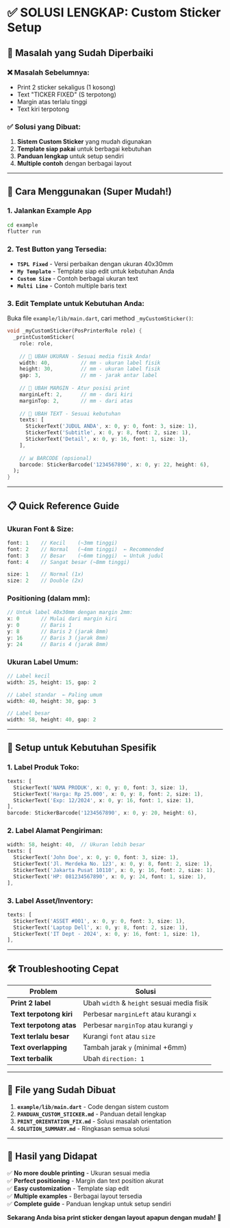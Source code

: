 # ✅ SOLUSI LENGKAP: Custom Sticker Setup

## 🎯 Masalah yang Sudah Diperbaiki

### ❌ Masalah Sebelumnya:
- Print 2 sticker sekaligus (1 kosong)
- Text "TICKER FIXED" (S terpotong)
- Margin atas terlalu tinggi
- Text kiri terpotong

### ✅ Solusi yang Dibuat:
1. **Sistem Custom Sticker** yang mudah digunakan
2. **Template siap pakai** untuk berbagai kebutuhan
3. **Panduan lengkap** untuk setup sendiri
4. **Multiple contoh** dengan berbagai layout

---

## 🚀 Cara Menggunakan (Super Mudah!)

### 1. **Jalankan Example App**
```bash
cd example
flutter run
```

### 2. **Test Button yang Tersedia:**
- **`TSPL Fixed`** - Versi perbaikan dengan ukuran 40x30mm
- **`My Template`** - Template siap edit untuk kebutuhan Anda
- **`Custom Size`** - Contoh berbagai ukuran text
- **`Multi Line`** - Contoh multiple baris text

### 3. **Edit Template untuk Kebutuhan Anda:**

Buka file `example/lib/main.dart`, cari method `_myCustomSticker()`:

```dart
void _myCustomSticker(PosPrinterRole role) {
  _printCustomSticker(
    role: role,
    
    // 📐 UBAH UKURAN - Sesuai media fisik Anda!
    width: 40,          // mm - ukuran label fisik
    height: 30,         // mm - ukuran label fisik
    gap: 3,             // mm - jarak antar label
    
    // 📏 UBAH MARGIN - Atur posisi print
    marginLeft: 2,      // mm - dari kiri
    marginTop: 2,       // mm - dari atas
    
    // 📝 UBAH TEXT - Sesuai kebutuhan
    texts: [
      StickerText('JUDUL ANDA', x: 0, y: 0, font: 3, size: 1),
      StickerText('Subtitle', x: 0, y: 8, font: 2, size: 1),
      StickerText('Detail', x: 0, y: 16, font: 1, size: 1),
    ],
    
    // 📊 BARCODE (opsional)
    barcode: StickerBarcode('1234567890', x: 0, y: 22, height: 6),
  );
}
```

---

## 📋 Quick Reference Guide

### **Ukuran Font & Size:**
```dart
font: 1    // Kecil    (~3mm tinggi)
font: 2    // Normal   (~4mm tinggi)  ← Recommended
font: 3    // Besar    (~6mm tinggi)  ← Untuk judul
font: 4    // Sangat besar (~8mm tinggi)

size: 1    // Normal (1x)
size: 2    // Double (2x)
```

### **Positioning (dalam mm):**
```dart
// Untuk label 40x30mm dengan margin 2mm:
x: 0       // Mulai dari margin kiri
y: 0       // Baris 1
y: 8       // Baris 2 (jarak 8mm)
y: 16      // Baris 3 (jarak 8mm)
y: 24      // Baris 4 (jarak 8mm)
```

### **Ukuran Label Umum:**
```dart
// Label kecil
width: 25, height: 15, gap: 2

// Label standar  ← Paling umum
width: 40, height: 30, gap: 3

// Label besar
width: 58, height: 40, gap: 2
```

---

## 🔧 Setup untuk Kebutuhan Spesifik

### **1. Label Produk Toko:**
```dart
texts: [
  StickerText('NAMA PRODUK', x: 0, y: 0, font: 3, size: 1),
  StickerText('Harga: Rp 25.000', x: 0, y: 8, font: 2, size: 1),
  StickerText('Exp: 12/2024', x: 0, y: 16, font: 1, size: 1),
],
barcode: StickerBarcode('1234567890', x: 0, y: 20, height: 6),
```

### **2. Label Alamat Pengiriman:**
```dart
width: 58, height: 40,  // Ukuran lebih besar
texts: [
  StickerText('John Doe', x: 0, y: 0, font: 3, size: 1),
  StickerText('Jl. Merdeka No. 123', x: 0, y: 8, font: 2, size: 1),
  StickerText('Jakarta Pusat 10110', x: 0, y: 16, font: 2, size: 1),
  StickerText('HP: 081234567890', x: 0, y: 24, font: 1, size: 1),
],
```

### **3. Label Asset/Inventory:**
```dart
texts: [
  StickerText('ASSET #001', x: 0, y: 0, font: 3, size: 1),
  StickerText('Laptop Dell', x: 0, y: 8, font: 2, size: 1),
  StickerText('IT Dept - 2024', x: 0, y: 16, font: 1, size: 1),
],
```

---

## 🛠 Troubleshooting Cepat

| Problem | Solusi |
|---------|--------|
| **Print 2 label** | Ubah `width` & `height` sesuai media fisik |
| **Text terpotong kiri** | Perbesar `marginLeft` atau kurangi `x` |
| **Text terpotong atas** | Perbesar `marginTop` atau kurangi `y` |
| **Text terlalu besar** | Kurangi `font` atau `size` |
| **Text overlapping** | Tambah jarak `y` (minimal +6mm) |
| **Text terbalik** | Ubah `direction: 1` |

---

## 📂 File yang Sudah Dibuat

1. **`example/lib/main.dart`** - Code dengan sistem custom
2. **`PANDUAN_CUSTOM_STICKER.md`** - Panduan detail lengkap  
3. **`PRINT_ORIENTATION_FIX.md`** - Solusi masalah orientation
4. **`SOLUTION_SUMMARY.md`** - Ringkasan semua solusi

---

## 🎉 Hasil yang Didapat

✅ **No more double printing** - Ukuran sesuai media  
✅ **Perfect positioning** - Margin dan text position akurat  
✅ **Easy customization** - Template siap edit  
✅ **Multiple examples** - Berbagai layout tersedia  
✅ **Complete guide** - Panduan lengkap untuk setup sendiri  

**Sekarang Anda bisa print sticker dengan layout apapun dengan mudah!** 🚀
